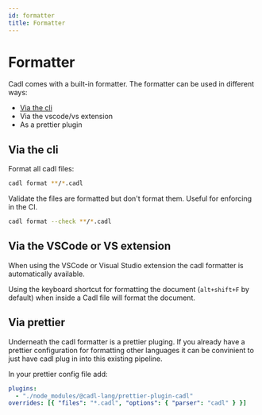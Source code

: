 ```yaml
---
id: formatter
title: Formatter
---
```


# Formatter

Cadl comes with a built-in formatter. The formatter can be used in different ways:

- [Via the cli](#via-the-cli)
- Via the vscode/vs extension
- As a prettier plugin

## Via the cli

Format all cadl files:

```bash
cadl format **/*.cadl
```

Validate the files are formatted but don't format them. Useful for enforcing in the CI.

```bash
cadl format --check **/*.cadl
```

## Via the VSCode or VS extension

When using the VSCode or Visual Studio extension the cadl formatter is automatically available.

Using the keyboard shortcut for formatting the document (`alt+shift+F` by default) when inside a Cadl file will format the document.

## Via prettier

Underneath the cadl formatter is a prettier pluging. If you already have a prettier configuration for formatting other languages it can be convinient to just have cadl plug in into this existing pipeline.

In your prettier config file add:

```yaml
plugins:
  - "./node_modules/@cadl-lang/prettier-plugin-cadl"
overrides: [{ "files": "*.cadl", "options": { "parser": "cadl" } }]
```
